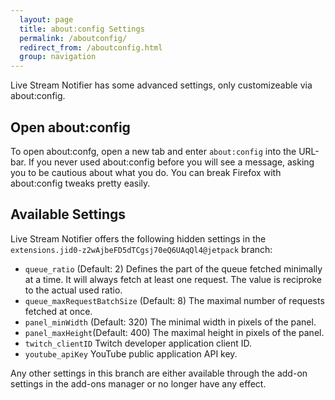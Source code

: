 ```yaml
---
  layout: page
  title: about:config Settings
  permalink: /aboutconfig/
  redirect_from: /aboutconfig.html
  group: navigation
---
```

Live Stream Notifier has some advanced settings, only customizeable via about:config.

Open about:config
-----------------
To open about:confg, open a new tab and enter `about:config` into the URL-bar. If you never used about:config before you will see a message, asking you to be cautious about what you do. You can break Firefox with about:config tweaks pretty easily.

Available Settings
------------------ 
Live Stream Notifier offers the following hidden settings in the `extensions.jid0-z2wAjbeFD5dTCgsj70eQ6UAqQl4@jetpack` branch:

 - `queue_ratio` (Default: 2) Defines the part of the queue fetched minimally at a time. It will always fetch at least one request. The value is reciproke to the actual used ratio.
 - `queue_maxRequestBatchSize` (Default: 8) The maximal number of requests fetched at once.
 - `panel_minWidth` (Default: 320) The minimal width in pixels of the panel.
 - `panel_maxHeight`(Default: 400) The maximal height in pixels of the panel.
 - `twitch_clientID` Twitch developer application client ID.
 - `youtube_apiKey` YouTube public application API key.

Any other settings in this branch are either available through the add-on settings in the add-ons manager or no longer have any effect.

